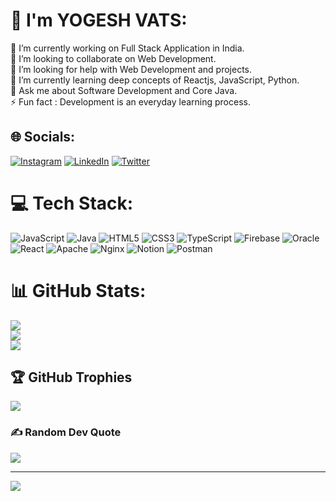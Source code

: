# 💫 I'm YOGESH VATS:
🔭 I’m currently working on Full Stack Application in India.<br>👯 I’m looking to collaborate on Web Development.<br>🤝 I’m looking for help with Web Development and projects.<br>🌱 I’m currently learning deep concepts of Reactjs, JavaScript, Python.<br>💬 Ask me about Software Development and Core Java.<br>⚡ Fun fact : Development is an everyday learning process.


## 🌐 Socials:
[![Instagram](https://img.shields.io/badge/Instagram-%23E4405F.svg?logo=Instagram&logoColor=white)](https://instagram.com/yogesh.vats.sharma) [![LinkedIn](https://img.shields.io/badge/LinkedIn-%230077B5.svg?logo=linkedin&logoColor=white)](https://linkedin.com/in/yogesh-vats-96b229146) [![Twitter](https://img.shields.io/badge/Twitter-%231DA1F2.svg?logo=Twitter&logoColor=white)](https://twitter.com/YogeshV290) 

# 💻 Tech Stack:
![JavaScript](https://img.shields.io/badge/javascript-%23323330.svg?style=for-the-badge&logo=javascript&logoColor=%23F7DF1E) ![Java](https://img.shields.io/badge/java-%23ED8B00.svg?style=for-the-badge&logo=java&logoColor=white) ![HTML5](https://img.shields.io/badge/html5-%23E34F26.svg?style=for-the-badge&logo=html5&logoColor=white) ![CSS3](https://img.shields.io/badge/css3-%231572B6.svg?style=for-the-badge&logo=css3&logoColor=white) ![TypeScript](https://img.shields.io/badge/typescript-%23007ACC.svg?style=for-the-badge&logo=typescript&logoColor=white) ![Firebase](https://img.shields.io/badge/firebase-%23039BE5.svg?style=for-the-badge&logo=firebase) ![Oracle](https://img.shields.io/badge/Oracle-F80000?style=for-the-badge&logo=oracle&logoColor=white) ![React](https://img.shields.io/badge/react-%2320232a.svg?style=for-the-badge&logo=react&logoColor=%2361DAFB) ![Apache](https://img.shields.io/badge/apache-%23D42029.svg?style=for-the-badge&logo=apache&logoColor=white) ![Nginx](https://img.shields.io/badge/nginx-%23009639.svg?style=for-the-badge&logo=nginx&logoColor=white) ![Notion](https://img.shields.io/badge/Notion-%23000000.svg?style=for-the-badge&logo=notion&logoColor=white) ![Postman](https://img.shields.io/badge/Postman-FF6C37?style=for-the-badge&logo=postman&logoColor=white)
# 📊 GitHub Stats:
![](https://github-readme-stats.vercel.app/api?username=yogeshvats0001&theme=dark&hide_border=false&include_all_commits=true&count_private=false)<br/>
![](https://github-readme-streak-stats.herokuapp.com/?user=yogeshvats0001&theme=dark&hide_border=false)<br/>
![](https://github-readme-stats.vercel.app/api/top-langs/?username=yogeshvats0001&theme=dark&hide_border=false&include_all_commits=true&count_private=false&layout=compact)

## 🏆 GitHub Trophies
![](https://github-profile-trophy.vercel.app/?username=yogeshvats0001&theme=radical&no-frame=false&no-bg=true&margin-w=4)

### ✍️ Random Dev Quote
![](https://quotes-github-readme.vercel.app/api?type=horizontal&theme=radical)

---
[![](https://visitcount.itsvg.in/api?id=yogeshvats0001&icon=0&color=0)](https://visitcount.itsvg.in)

<!-- Proudly created with GPRM ( https://gprm.itsvg.in ) -->
